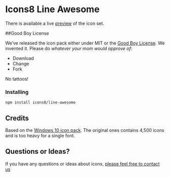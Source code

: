 # Icons8 Line Awesome

There is available a live [preview](https://icons8.com/line-awesome) of the icon set.


##Good Boy License

We’ve released the icon pack either under MIT or the [Good Boy License](https://icons8.com/good-boy-license/). We invented it. Please do _whatever your mom would approve of:_
* Download
* Change
* Fork

No tattoos!


### Installing

```shell
npm install icons8/line-awesome
```

## Credits

Based on the [Windows 10 icon pack](https://icons8.com/download-huge-windows8-set/). The original ones contains 4,500 icons and is too heavy for a single font. 

## Questions or Ideas?

If you have any questions or ideas about icons, [please feel free to contact us](https://github.com/icons8/line-awesome/issues)
